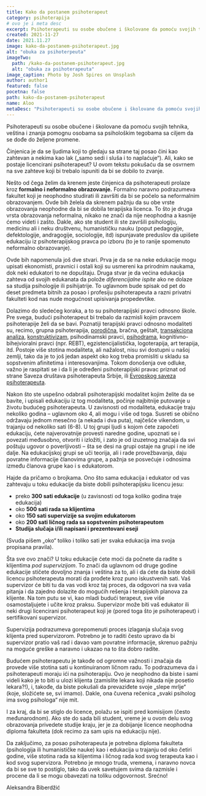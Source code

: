 ```yaml
---
title: Kako da postanem psihoterapeut
category: psihoterapija
# ovo je i meta desc
excerpt: Psihoterapeuti su osobe obučene i školovane da pomoću svojih tehnika...
created: 2021-11-27
date: 2021.11.27
image: kako-da-postanem-psihoterapeut.jpg
alt: "obuka za psihoterpeuta"
imageTwo:
  path: /kako-da-postanem-psihoterapeut.jpg
  alt: "obuka za psihoterapeuta"
image_caption: Photo by Josh Spires on Unsplash
author: author1
featured: false
pocetna: false
path: kako-da-postanem-psihoterapeut
name: Aloo
metaDesc: "Psihoterapeuti su osobe obučene i školovane da pomoću svojih tehnika..."
---
```


Psihoterapeuti su osobe obučene i školovane da pomoću svojih tehnika, veština i znanja pomognu osobama sa psihološkim tegobama sa ciljem da se dođe do željene promene.

Činjenica je da se ljudima koji to gledaju sa strane taj posao čini kao zahtevan a nekima kao lak („samo sedi i sluša i to naplaćuje“). Ali, kako se postaje licencirani psihoterapeut? U ovom tekstu pokušaću da se osvrnem na sve zahteve koji bi trebalo ispuniti da bi se dobilo to zvanje.

Nešto od čega želim da krenem jeste činjenica da psihoterapeuti prolaze  kroz **formalno i neformalno obrazovanje.** Formalno naravno podrazumeva fakultet koji je neophodno studirati ili završiti da bi se počelo sa neformalnim obrazovanjem. Ovde bih želela da skrenem pažnju da su obe vrste obrazovanja neophodne da bi se dobila terapijska licenca. To što je druga vrsta obrazovanja neformalna, nikako ne znači da nije neophodna a kasnije ćemo videti i zašto. Dakle, ako ste student ili ste završili psihologiju, medicinu ali i neku društvenu, humanističku nauku (poput pedagogije, defektologije, andragogije, sociologije, itd) ispunjavate preduslov da upišete edukaciju iz psihoterapijskog pravca po izboru (to je to ranije spomenuto neformalno obrazovanje).

Ovde bih napomenula još dve stvari. Prva je da se na neke edukacije mogu upisati ekonomisti, pravnici i ostali koji su usmereni ka prirodnim naukama, dok neki edukatori to ne dopuštaju. Druga stvar je da većina edukacija zahteva od svojih edukanata da polože _diferencijalne ispite_ ako ne dolaze sa studija psihologije ili psihijatrije. To uglavnom bude spisak od pet do deset predmeta bitnih za posao i profesiju psihoterapeuta a razni privatni fakulteti kod nas nude mogućnost upisivanja propedevtike.

Dolazimo do sledećeg koraka, a to su psihoterapijski pravci odnosno škole. Pre svega, budući psihoterapeut bi trebalo da razmisli kojim pravcem psihoterapije želi da se bavi. Poznatiji terapijski pravci odnosno modaliteti su, recimo, grupna psihoterapija, [porodična](/blog/psihoterapijski-pravci/metafora-i-sistemska-porodicna-psihoterapija/), bračna, geštalt, [transakciona analiza](/blog/psihoterapijski-pravci/osnovni-principi-transakcione-analize/), [konstruktivizam](/blog/psihoterapijski-pravci/konstruktivizam-i-psihologija-licnih-konsturkata/), psihodinamski pravci, [psihodrama](/blog/psihoterapijski-pravci/psihodorama/), kognitivno-bihejvioralni pravci (npr. REBT), egzistencijalistička, logoterapija, art terapija, itd. Postoje više stotina modaliteta, ali nažalost, nisu svi dostupni u našoj zemlji, tako da je to još jedan aspekt oko kog treba promisliti u skladu sa sopstvenim afinitetima i interesovanjima. Tokom donošenja ove odluke, važno je raspitati se i da li je određeni psihoterapijski pravac priznat od strane Saveza društava psihoterapeuta Srbije, ili [Evropskog saveza psihoterapeuta](https://en.wikipedia.org/wiki/European_Association_for_Psychotherapy).

Nakon što ste uspešno odabrali psihoterapijski modalitet kojim želite da se bavite, i upisali edukaciju iz tog modaliteta, počinje najbitnije putovanje u životu budućeg psihoterapeuta. U zavisnosti od modaliteta, edukacije traju nekoliko godina – uglavnom oko 4, ali mogu i više od toga. Susreti se obično održavaju jednom mesečno (a nekada i dva puta), najčešće vikendom, u trajanju od nekoliko sati (6-8). U toj grupi ljudi s kojom ćete započeti edukaciju, ćete najverovatnije provesti naredne godine, upoznati se i povezati međusobno, otvoriti i izložiti, i zato je od izuzetnog značaja da svi poštuju ugovor o poverljivosti – šta se desi na grupi ostaje na grupi i ne ide dalje. Na edukacijskoj grupi se uči teorija, ali i rade provežbavanja, daju povratne informacije članovima grupe, a pažnja se posvećuje i odnosima između članova grupe kao i s edukatorom.

Hajde da pričamo o brojkama. Ono što sama edukacija i edukator od vas zahtevaju u toku edukacije da biste dobili psihoterapijsku licencu jesu:

- preko **300 sati edukacije** (u zavisnosti od toga koliko godina traje edukacija)
- oko **500 sati rada sa klijentima**
- oko **150 sati supervizije sa svojim edukatorom**
- oko **200 sati ličnog rada sa sopstvenim psihoterapeutom**
- **Studija slučaja i/ili napisani i prezentovani eseji**

(Svuda pišem „oko“ toliko i toliko sati jer svaka edukacija ima svoja propisana pravila).

Šta sve ovo znači? U toku edukacije ćete moći da počnete da radite s klijentima _pod supervizijom_. To znači da uglavnom od druge godine edukacije stičete dovoljno znanja i veština za to, ali i da ćete da biste dobili licencu psihoterapeuta morati da prođete kroz puno iskustvenih sati. Vaš supervizor će biti tu da vas vodi kroz taj proces, da odgovori na sva vaša pitanja i da zajedno dolazite do mogućih rešenja i terapijskih planova za klijente. Na tom putu se vi, kao mladi budući terapeut, sve više osamostaljujete i učite kroz praksu. Supervizor može biti vaš edukator ili neki drugi licencirani psihoterapeut koji je (pored toga što je psihoterapeut) i sertifikovani supervizor.

Supervizija podrazumeva gorepomenuti proces izlaganja slučaja svog klijenta pred supervizorom. Potrebno je to raditi često upravo da bi supervizor pratio vaš rad i davao vam povratne informacije, skrenuo pažnju na moguće greške a naravno i ukazao na to šta dobro radite.

Budućem psihoterapeutu je takođe od ogromne važnosti i značaja da provede više stotina sati u kontinuiranom ličnom radu. To podrazumeva da i psihoterapeuti moraju ići na psihoterapiju. Ovo je neophodno da biste i sami videli kako je to biti u ulozi klijenta (zamislite lekara koji nikada nije posetio lekara?!), i, takođe, da biste pokušali da prevaziđete svoje „slepe mrlje“ (koje, složićete se, svi imamo). Dakle, ona čuvena rečenica „svaki psiholog ima svog psihologa“ nije mit.

I za kraj, da bi se stiglo do licence, polažu se ispiti pred komisijom (često međunarodnom). Ako ste do sada bili student, vreme je u ovom delu svog obrazovanja privedete studije kraju, jer je za dobijanje licence neophodna diploma fakulteta (dok recimo za sam upis na edukaciju nije).

Da zaključimo, za posao psihoterapeuta je potrebna diploma fakulteta (psihologija ili humanističke nauke) kao i edukacija u trajanju od oko četiri godine, više stotina rada sa klijentima i ličnog rada kod svog terapeuta kao i kod svog supervizora. Potrebno je mnogo truda, vremena, i naravno novca da bi se sve to postiglo, tako da uvek savetujem svima da razmisle i procene da li se mogu obavezati na toliku odgovornost. Srećno!


Aleksandra Biberdžić
